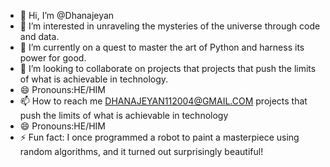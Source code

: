 - 👋 Hi, I’m @Dhanajeyan
- 👀 I’m interested in unraveling the mysteries of the universe through code and data.
- 🌱  I’m currently on a quest to master the art of Python and harness its power for good.
- 💞️ I’m looking to collaborate on projects that projects that push the limits of what is achievable in technology.
- 😄 Pronouns:HE/HIM
- 📫 How to reach me DHANAJEYAN112004@GMAIL.COM projects that push the limits of what is achievable in technology
- 😄 Pronouns:HE/HIM
- ⚡ Fun fact: I once programmed a robot to paint a masterpiece using random algorithms, and it turned out surprisingly beautiful!
<!---
Dhanajeyan-1/Dhanajeyan-1 is a ✨ special ✨ repository because its `README.md` (this file) appears on your GitHub profile.
You can click the Preview link to take a look at your changes.
--->
